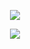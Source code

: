 <div align="center">

![](https://komarev.com/ghpvc/?username=ennlo&color=000000&base=5834&style=flat-square&label=-+)

![](https://files.catbox.moe/t2mvh0.png)

